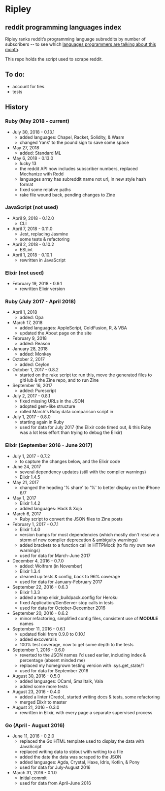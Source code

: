 # Ripley

## reddit programming languages index

Ripley ranks reddit’s programming language subreddits by number of subscribers -- to see which [languages programmers are talking about this month][site].

This repo holds the script used to scrape reddit.

## To do:

- account for ties
- tests

## History
### Ruby (May 2018 - current)
- July 30, 2018 - 0.13.1
    - added languages: Chapel, Racket, Solidity, & Wasm
    - changed 'rank' to the pound sign to save some space
- May 27, 2018
    - added: Standard ML
- May 6, 2018 - 0.13.0
    - lucky 13
    - the reddit API now includes subscriber numbers, replaced Mechanize with Redd
    - languages array has subreddit name not url, in new style hash format
    - fixed some relative paths
    - rake file wound back, pending changes to Zine

### JavaScript (not used)
- April 9, 2018 - 0.12.0
    - CLI
- April 7, 2018 - 0.11.0
    - Jest, replacing Jasmine
    - some tests & refactoring
- April 2, 2018 - 0.10.2
    - ESLint
- April 1, 2018 - 0.10.1
    - rewritten in JavaScript

### Elixir (not used)
- February 19, 2018 - 0.9.1
    - rewritten Elixir version

### Ruby (July 2017 - April 2018)
- April 1, 2018
    - added: Opa
- March 17, 2018
    - added languages: AppleScript, ColdFusion, R, & VBA
    - updated the About page on the site
- February 9, 2018
    - added: Reason
- January 28, 2018
    - added: Monkey
- October 2, 2017
    - added: Ceylon
- October 1, 2017 - 0.8.2
    - started on the rake script to: run this, move the generated files to gitHub & the Zine repo, and to run Zine
- September 16, 2017
    - added: Purescript
- July 2, 2017 - 0.8.1
    - fixed missing URLs in the JSON
    - adopted gem-like structure
    - rolled March's Ruby data comparison script in
- July 1, 2017 - 0.8.0
    - starting again in Ruby
    - used for data for July 2017 (the Elixir code timed out, & this Ruby was a lot less effort than trying to debug the Elixir)

### Elixir (September 2016 - June 2017)

- July 1, 2017 - 0.7.2
    - to capture the changes below, and the Elixir code
- June 24, 2017
    - several dependency updates (still with the compiler warnings)
    - Elixir 1.4.5
- May 21, 2017
    - changed the heading '% share' to '%' to better display on the iPhone 6/7
- May 1, 2017
    - Elixir 1.4.2
    - added languages: Hack & Xojo
- March 6, 2017
    - Ruby script to convert the JSON files to Zine posts
- February 1, 2017 - 0.7.1
    - Elixir 1.4.0
    - version bumps for most dependencies (which mostly don't resolve a storm of new compiler deprecation & ambiguity warnings)
    - added brackets to a function call in HTTPMock (to fix my own new warnings)
    - used for data for March-June 2017
- December 4, 2016 - 0.7.0
    - added: Wolfram (in November)
    - Elixir 1.3.4
    - cleaned up tests & config, back to 96% coverage
    - used for data for January-February 2017
- September 22, 2016 - 0.6.3
    - Elixir 1.3.3
    - added a temp elixir_buildpack.config for Heroku
    - fixed Application/GenServer stop calls in tests
    - used for data for October-December 2016
- September 20, 2016 - 0.6.2
    - minor refactoring, simplified config files, consistent use of __MODULE__ names
- September 11, 2016 - 0.6.1
    - updated floki from 0.9.0 to 0.10.1
    - added excoveralls
    - 100% test coverage, now to get some depth to the tests
- September 1, 2016 - 0.6.0
    - reverted to the JSON names I'd used earlier, including index & percentage (absent minded me)
    - replaced my homegrown testing version with :sys.get_state/1
    - used for data for September 2016
- August 30, 2016 - 0.5.0
    - added languages: OCaml, Smalltalk, Vala
    - added some more tests
- August 23, 2016 - 0.4.0
    - added a linter (Credo), started writing docs & tests, some refactoring
    - merged Elixir to master
- August 21, 2016 - 0.3.0
    - rewritten in Elixir, with every page a separate supervised process

### Go (April - August 2016)

- June 11, 2016 - 0.2.0
    - replaced the Go HTML template used to display the data with JavaScript
    - replaced writing data to stdout with writing to a file
    - added the date the data was scraped to the JSON
    - added languages: Agda, Crystal, Haxe, Idris, Kotlin, & Pony
    - used for data for July-August 2016
- March 31, 2016 - 0.1.0
    - initial commit
    - used for data from April-June 2016

[site]: http://mikekreuzer.github.io/Ripley/
